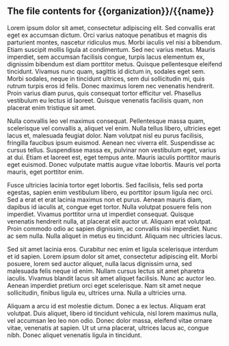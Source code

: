 [comment]: <> (This is file 1.)
[comment]: <> ()
[comment]: <> (It is a very important file.)
[comment]: <> (It does stuff.)

## The file contents for {{organization}}/{{name}}

Lorem ipsum dolor sit amet, consectetur adipiscing elit. Sed convallis erat eget ex accumsan dictum. Orci varius natoque penatibus et magnis dis parturient montes, nascetur ridiculus mus. Morbi iaculis vel nisi a bibendum. Etiam suscipit mollis ligula at condimentum. Sed nec varius metus. Mauris imperdiet, sem accumsan facilisis congue, turpis lacus elementum ex, dignissim bibendum est diam porttitor metus. Quisque pellentesque eleifend tincidunt. Vivamus nunc quam, sagittis id dictum in, sodales eget sem. Morbi sodales, neque in tincidunt ultrices, sem dui sollicitudin mi, quis rutrum turpis eros id felis. Donec maximus lorem nec venenatis hendrerit. Proin varius diam purus, quis consequat tortor efficitur vel. Phasellus vestibulum eu lectus id laoreet. Quisque venenatis facilisis quam, non placerat enim tristique sit amet.

Nulla convallis leo vel maximus consequat. Pellentesque massa quam, scelerisque vel convallis a, aliquet vel enim. Nulla tellus libero, ultricies eget lacus et, malesuada feugiat dolor. Nam volutpat nisl eu purus facilisis, fringilla faucibus ipsum euismod. Aenean nec viverra elit. Suspendisse ac cursus tellus. Suspendisse massa ex, pulvinar non vestibulum eget, varius at dui. Etiam et laoreet est, eget tempus ante. Mauris iaculis porttitor mauris eget euismod. Donec vulputate mattis augue vitae lobortis. Mauris vel porta mauris, eget porttitor enim.

Fusce ultricies lacinia tortor eget lobortis. Sed facilisis, felis sed porta egestas, sapien enim vestibulum libero, eu porttitor ipsum ligula nec orci. Sed a erat et erat lacinia maximus non et purus. Aenean mauris diam, dapibus id iaculis at, congue eget tortor. Nulla volutpat posuere felis non imperdiet. Vivamus porttitor urna ut imperdiet consequat. Quisque venenatis hendrerit nulla, at placerat elit auctor ut. Aliquam erat volutpat. Proin commodo odio ac sapien dignissim, ac convallis nisi imperdiet. Nunc ac sem nulla. Nulla aliquet in metus eu tincidunt. Aliquam nec ultricies lacus.

Sed sit amet lacinia eros. Curabitur nec enim et ligula scelerisque interdum et id sapien. Lorem ipsum dolor sit amet, consectetur adipiscing elit. Morbi posuere, lorem sed auctor aliquet, nulla lacus dignissim urna, sed malesuada felis neque id enim. Nullam cursus lectus sit amet pharetra iaculis. Vivamus blandit lacus sit amet aliquet facilisis. Nunc ac auctor leo. Aenean imperdiet pretium orci eget scelerisque. Nam sit amet neque sollicitudin, finibus ligula eu, ultrices urna. Nulla a ultricies urna.

Aliquam a arcu id est molestie dictum. Donec a ex lectus. Aliquam erat volutpat. Duis aliquet, libero id tincidunt vehicula, nisl lorem maximus nulla, vel accumsan leo leo non odio. Donec dolor massa, eleifend vitae ornare vitae, venenatis at sapien. Ut ut urna placerat, ultrices lacus ac, congue nibh. Donec aliquet venenatis ligula in tincidunt.